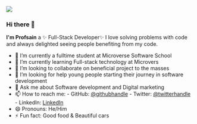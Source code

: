 <img src="@profsain.png">

### Hi there 👋


**I'm Profsain** a ✨ Full-Stack Developer✨ I love solving problems with code and always delighted seeing people benefiting from my code.


- 🔭 I’m currently a fulltime student at Microverse Software School
- 🌱 I’m currently learning Full-stack technology at Microvers
- 👯 I’m looking to collaborate on beneficial project to the masses
- 🤔 I’m looking for help young people starting their journey in software development
- 💬 Ask me about Software development and Digital marketing
- 📫 How to reach me: 
      - GitHub: [@githubhandle](https://github.com/Profsain)
      - Twitter: [@twitterhandle](https://twitter.com/profsain)
      - LinkedIn: [LinkedIn](https://linkedin.com/in/profsain)
- 😄 Pronouns: He/Him
- ⚡ Fun fact: Good food & Beautiful cars

